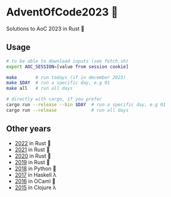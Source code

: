 # AdventOfCode2023 :christmas_tree:
Solutions to AoC 2023 in Rust :crab:

## Usage
```sh
# to be able to download inputs (see fetch.sh)
export AOC_SESSION=[value from session cookie]

make       # run todays (if in december 2023)
make $DAY  # run a specific day, e.g 01
make all   # run all days

# directly with cargo, if you prefer
cargo run --release --bin $DAY  # run a specific day, e.g 01
cargo run --release             # run all days
```

## Other years
- [2022](https://github.com/AxlLind/AdventOfCode2022/) in Rust :crab:
- [2021](https://github.com/AxlLind/AdventOfCode2021/) in Rust :crab:
- [2020](https://github.com/AxlLind/AdventOfCode2020/) in Rust :crab:
- [2019](https://github.com/AxlLind/AdventOfCode2019/) in Rust :crab:
- [2018](https://github.com/AxlLind/AdventOfCode2018/) in Python :snake:
- [2017](https://github.com/AxlLind/AdventOfCode2017/) in Haskell λ
- [2016](https://github.com/AxlLind/AdventOfCode2016/) in OCaml :camel:
- [2015](https://github.com/AxlLind/AdventOfCode2015/) in Clojure λ
